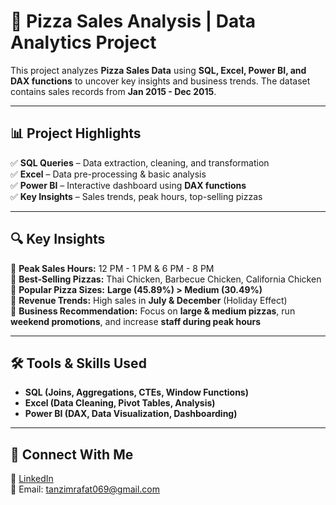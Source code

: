# 🍕 Pizza Sales Analysis | Data Analytics Project

This project analyzes **Pizza Sales Data** using **SQL, Excel, Power BI, and DAX functions** to uncover key insights and business trends. The dataset contains sales records from **Jan 2015 - Dec 2015**.

---

## 📊 **Project Highlights**

✅ **SQL Queries** – Data extraction, cleaning, and transformation  
✅ **Excel** – Data pre-processing & basic analysis  
✅ **Power BI** – Interactive dashboard using **DAX functions**  
✅ **Key Insights** – Sales trends, peak hours, top-selling pizzas

---

## 🔍 **Key Insights**

🔹 **Peak Sales Hours:** 12 PM - 1 PM & 6 PM - 8 PM  
🔹 **Best-Selling Pizzas:** Thai Chicken, Barbecue Chicken, California Chicken  
🔹 **Popular Pizza Sizes:** **Large (45.89%) > Medium (30.49%)**  
🔹 **Revenue Trends:** High sales in **July & December** (Holiday Effect)  
🔹 **Business Recommendation:** Focus on **large & medium pizzas**, run **weekend promotions**, and increase **staff during peak hours**

---

## 🛠 **Tools & Skills Used**

- **SQL (Joins, Aggregations, CTEs, Window Functions)**
- **Excel (Data Cleaning, Pivot Tables, Analysis)**
- **Power BI (DAX, Data Visualization, Dashboarding)**

---

## 📢 **Connect With Me**

🔗 [LinkedIn](https://www.linkedin.com/in/tanzimrafat/)  
📧 Email: tanzimrafat069@gmail.com
